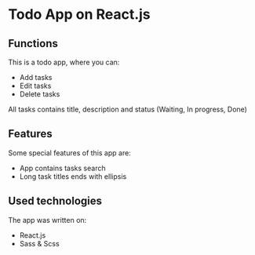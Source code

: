 # Todo App on React.js

## Functions

This is a todo app, where you can:
  - Add tasks
  - Edit tasks
  - Delete tasks

All tasks contains title, description and status (Waiting, In progress, Done)

## Features

Some special features of this app are:
- App contains tasks search
- Long task titles ends with ellipsis

## Used technologies

The app was written on:
- React.js
- Sass & Scss
